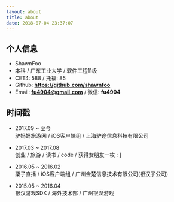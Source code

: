 ```yaml
---
layout: about
title: about
date: 2018-07-04 23:37:07
---
```

## 个人信息

* ShawnFoo
* 本科 / 广东工业大学 / 软件工程11级
* CET4: 588 / 托福: 85
* Github: **<https://github.com/shawnfoo>**
* Email: **<fu4904@gmail.com>** / 微信: **fu4904**

## 时间戳

* 2017.09 ~ 至今 <br />驴妈妈旅游网 / iOS客户端组 / 上海驴途信息科技有限公司

* 2017.03 ~ 2017.08 <br /> 创业 / 旅游 / 读书 / code / 获得女朋友一枚 : ]

* 2016.05 ~ 2016.02 <br /> 栗子直播 / iOS客户端组 / 广州金楚信息技术有限公司(银汉子公司)

* 2015.05 ~ 2016.04 <br /> 银汉游戏SDK / 海外技术部 / 广州银汉游戏
